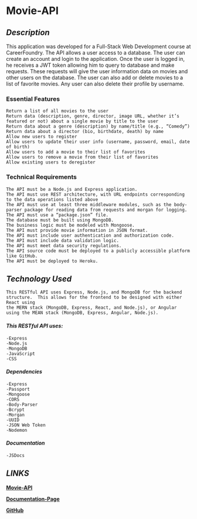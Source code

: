 ﻿#  Movie-API

## **_Description_**

This application was developed for a Full-Stack Web Development course at CareerFoundry. The API allows a user access
to a database. The user can create an account and login to the application.  Once the user is logged in, he receives 
a JWT token allowing him to query to database and make requests.  These requests will give the user information data on
movies and other users on the database.  The user can also add or delete movies to a list of favorite movies.  Any user
can also delete their profile by username.

### Essential Features

    Return a list of all movies to the user
    Return data (description, genre, director, image URL, whether it’s featured or not) about a single movie by title to the user
    Return data about a genre (description) by name/title (e.g., “Comedy”)
    Return data about a director (bio, birthdate, death) by name
    Allow new users to register
    Allow users to update their user info (username, password, email, date of birth)
    Allow users to add a movie to their list of favorites
    Allow users to remove a movie from their list of favorites
    Allow existing users to deregister

### Technical Requirements

    The API must be a Node.js and Express application.
    The API must use REST architecture, with URL endpoints corresponding to the data operations listed above
    The API must use at least three middleware modules, such as the body-parser package for reading data from requests and morgan for logging.
    The API must use a “package.json” file.
    The database must be built using MongoDB.
    The business logic must be modeled with Mongoose.
    The API must provide movie information in JSON format.
    The API must include user authentication and authorization code.
    The API must include data validation logic.
    The API must meet data security regulations.
    The API source code must be deployed to a publicly accessible platform like GitHub.
    The API must be deployed to Heroku.

## **_Technology Used_**

    This RESTful API uses Express, Node.js, and MongoDB for the backend structure.  This allows for the frontend to be designed with either React using
    the MERN stack (MongoDB, Express, React, and Node.js), or Angular using the MEAN stack (MongoDB, Express, Angular, Node.js).

#### **_This RESTful API uses:_**

    -Express
    -Node.js
    -MongoDB
    -JavaScript
    -CSS

#### **_Dependencies_**

    -Express
    -Passport
    -Mongoose
    -CORS
    -Body-Parser
    -Bcrypt
    -Morgan
    -UUID
    -JSON Web Token
    -Nodemon
    
#### **_Documentation_**

    -JSDocs
    
## **_LINKS_**

  **[Movie-API](https://ryan-viers-movie-app.herokuapp.com/)**

  **[Documentation-Page](https://ryan-viers-movie-app.herokuapp.com/documentation.html)**

  **[GitHub](https://github.com/RyanViers/movie-api)**
